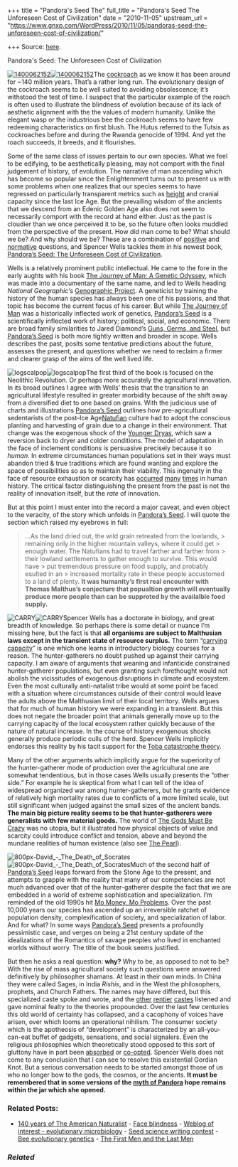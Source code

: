 +++
title = "Pandora's Seed The"
full_title = "Pandora's Seed The Unforeseen Cost of Civilization"
date = "2010-11-05"
upstream_url = "https://www.gnxp.com/WordPress/2010/11/05/pandoras-seed-the-unforeseen-cost-of-civilization/"

+++
Source: [here](https://www.gnxp.com/WordPress/2010/11/05/pandoras-seed-the-unforeseen-cost-of-civilization/).

Pandora's Seed: The Unforeseen Cost of Civilization

[![1400062152](https://i0.wp.com/blogs.discovermagazine.com/gnxp/files/2010/11/1400062152.jpg?resize=200%2C305)![1400062152](https://i0.wp.com/blogs.discovermagazine.com/gnxp/files/2010/11/1400062152.jpg?resize=200%2C305)](https://www.amazon.com/exec/obidos/ASIN/1400062152/geneexpressio-20)The [cockroach](https://en.wikipedia.org/wiki/Cockroach#Evolutionary_history_and_relationships) as we know it has been around for \~140 million years. That’s a rather long run. The evolutionary design of the cockroach seems to be well suited to avoiding obsolescence; it’s withstood the test of time. I suspect that the particular example of the roach is often used to illustrate the blindness of evolution because of its lack of aesthetic alignment with the the values of modern humanity. Unlike the elegant wasp or the industrious bee the cockroach seems to have few redeeming characteristics on first blush. The Hutus referred to the Tutsis as cockroaches before and during the Rwanda genocide of 1994. And yet the roach succeeds, it breeds, and it flourishes.

Some of the same class of issues pertain to our own species. What we feel to be edifying, to be aesthetically pleasing, may not comport with the final judgement of history, of evolution. The narrative of man ascending which has become so popular since the Enlightenment turns out to present us with some problems when one realizes that our species seems to have regressed on particularly transparent metrics such as [height](http://blogs.discovermagazine.com/gnxp/2006/09/tall-to-short-to-tall-again/) and cranial capacity since the last Ice Age. But the prevailing wisdom of the ancients that we descend from an Edenic Golden Age also does not seem to necessarily comport with the record at hand either. Just as the past is cloudier than we once perceived it to be, so the future often looks muddled from the perspective of the present. How did man come to be? What should we be? And why should we be? These are a combination of [positive](https://en.wikipedia.org/wiki/Positive_science) and [normative](https://en.wikipedia.org/wiki/Normative#Social_sciences_and_economics) questions, and Spencer Wells tackles them in his newest book, [Pandora’s Seed: The Unforeseen Cost of Civilization](https://www.amazon.com/exec/obidos/ASIN/1400062152/geneexpressio-20).

Wells is a relatively prominent public intellectual. He came to the fore in the early aughts with his book [The Journey of Man: A Genetic Odyssey](https://www.amazon.com/exec/obidos/ASIN/0812971469/geneexpressio-20), which was made into a documentary of the same name, and led to Wells heading *National Geographic*‘s [Genographic Project](http://www.nationalgeographic.com/field/explorers/spencer-wells/). A geneticist by training the history of the human species has always been one of his passions, and that topic has become the current focus of his career. But while [The Journey of Man](https://www.amazon.com/exec/obidos/ASIN/0812971469/geneexpressio-20) was a historically inflected work of genetics, [Pandora’s Seed](https://www.amazon.com/exec/obidos/ASIN/1400062152/geneexpressio-20) is a scientifically inflected work of history; political, social, and economic. There are broad family similarities to Jared Diamond’s [Guns, Germs, and Steel](https://www.amazon.com/exec/obidos/ASIN/0393317552/geneexpressio-20), but [Pandora’s Seed](https://www.amazon.com/exec/obidos/ASIN/1400062152/geneexpressio-20) is both more tightly written and broader in scope. Wells describes the past, posits some tentative predictions about the future, assesses the present, and questions whether we need to reclaim a firmer and clearer grasp of the aims of the well lived life.

![logscalpop](https://i0.wp.com/blogs.discovermagazine.com/gnxp/files/2010/11/logscalpop.png?resize=350%2C338)![logscalpop](https://i0.wp.com/blogs.discovermagazine.com/gnxp/files/2010/11/logscalpop.png?resize=350%2C338)The first third of the book is focused on the Neolithic Revolution. Or perhaps more accurately the agricultural innovation. In its broad outlines I agree with Wells’ thesis that the transition to an agricultural lifestyle resulted in greater morbidity because of the shift away from a diversified diet to one based on grains. With the judicious use of charts and illustrations [Pandora’s Seed](https://www.amazon.com/exec/obidos/ASIN/1400062152/geneexpressio-20) outlines how pre-agricultural sedentarists of the post-Ice Age[Natufian](https://en.wikipedia.org/wiki/Natufian_culture) culture had to adopt the conscious planting and harvesting of grain due to a change in their environment. That change was the exogenous shock of the [Younger Dryas](https://en.wikipedia.org/wiki/Younger_Dryas), which saw a reversion back to dryer and colder conditions. The model of adaptation in the face of inclement conditions is persuasive precisely because it so *human*. In extreme circumstances human populations set in their ways must abandon tried & true traditions which are found wanting and explore the space of possibilities so as to maintain their viability. This ingenuity in the face of resource exhaustion or scarcity has [occurred](https://en.wikipedia.org/wiki/History_of_coal_mining#Pre_1900) [many](https://en.wikipedia.org/wiki/Haber_process) [times](https://en.wikipedia.org/wiki/Kerosene#Fuel_uses) in human history. The critical factor distinguishing the present from the past is not the reality of innovation itself, but the *rate* of innovation.

But at this point I must enter into the record a major caveat, and even object to the veracity, of the story which unfolds in [Pandora’s Seed](https://www.amazon.com/exec/obidos/ASIN/1400062152/geneexpressio-20). I will quote the section which raised my eyebrows in full:

> …As the land dried out, the wild grain retreated from the lowlands, > remaining only in the higher mountain valleys, where it could get > enough water. The Natufians had to travel farther and farther from > their lowland settlements to gather enough to survive. This would have > put tremendous pressure on food supply, and probably esulted in an > increased mortality rate in these people accustomed to a land of plenty. **It was humanity’s first real encounter with Thomas Malthus’s conjecture that popualtion growth will eventually produce more people than can be supproted by the availalble food supply.**

![CARRY](https://i0.wp.com/blogs.discovermagazine.com/gnxp/files/2010/11/CARRY.png?resize=250%2C189)![CARRY](https://i0.wp.com/blogs.discovermagazine.com/gnxp/files/2010/11/CARRY.png?resize=250%2C189)Spencer Wells has a doctorate in biology, and great breadth of knowledge. So perhaps there is some detail or nuance I’m missing here, but the fact is that **all organisms are subject to Malthusian laws except in the transient state of resource surplus.** The term “[carrying capacity](https://en.wikipedia.org/wiki/Carrying_capacity)” is one which one learns in introductory biology courses for a reason. The hunter-gatherers no doubt pushed up against their carrying capacity. I am aware of arguments that weaning and infanticide constrained hunter-gatherer populations, but even granting such forethought would not abolish the vicissitudes of exogenous disruptions in climate and ecosystem. Even the most culturally anti-natalist tribe would at some point be faced with a situation where circumstances outside of their control would leave the adults above the Malthusian limit of their local territory. Wells argues that for much of human history we were expanding in a transient. But this does not negate the broader point that animals generally move up to the carrying capacity of the local ecosystem rather quickly because of the nature of natural increase. In the course of history exogenous shocks generally produce periodic culls of the herd. Spencer Wells implicitly endorses this reality by his tacit support for the [Toba catastrophe theory](https://en.wikipedia.org/wiki/Toba_catastrophe).

Many of the other arguments which implicitly argue for the superiority of the hunter-gatherer mode of production over the agricultural one are somewhat tendentious, but in those cases Wells usually presents the “other side.” For example he is skeptical from what I can tell of the idea of widespread organized war among hunter-gatherers, but he grants evidence of relatively high mortality rates due to conflicts of a more limited scale, but still significant when judged against the small sizes of the ancient bands. **The main big picture reality seems to be that hunter-gatherers were generalists with few material goods.** The world of [The Gods Must Be Crazy](https://en.wikipedia.org/wiki/The_Gods_Must_Be_Crazy) was no utopia, but it illustrated how physical objects of value and scarcity could introduce conflict and tension, above and beyond the mundane realities of human existence (also see [The Pearl](https://en.wikipedia.org/wiki/The_Pearl_(novel))).

![800px-David\_-\_The_Death_of_Socrates](https://i0.wp.com/blogs.discovermagazine.com/gnxp/files/2010/11/800px-David_-_The_Death_of_Socrates.jpg?resize=350%2C215)![800px-David\_-\_The_Death_of_Socrates](https://i0.wp.com/blogs.discovermagazine.com/gnxp/files/2010/11/800px-David_-_The_Death_of_Socrates.jpg?resize=350%2C215)Much of the second half of [Pandora’s Seed](https://www.amazon.com/exec/obidos/ASIN/1400062152/geneexpressio-20) leaps forward from the Stone Age to the present, and attempts to grapple with the reality that many of our competencies are not much advanced over that of the hunter-gatherer despite the fact that we are embedded in a world of extreme sophistication and specialization. I’m reminded of the old 1990s hit [Mo Money, Mo Problems](https://www.youtube.com/watch?v=twkh0YiInPM&feature=related). Over the past 10,000 years our species has ascended up an irreversible ratchet of population density, complexification of society, and specialization of labor. And for what? In some ways [Pandora’s Seed](https://www.amazon.com/exec/obidos/ASIN/1400062152/geneexpressio-20) presents a profoundly pessimistic case, and verges on being a 21st century update of the idealizations of the Romantics of savage peoples who lived in enchanted worlds without worry. The title of the book seems justified.

But then he asks a real question: **why?** Why to be, as opposed to not to be? With the rise of mass agricultural society such questions were answered definitively by philosopher shamans. At least in their own minds. In China they were called Sages, in India *Rishis*, and in the West the philosophers, prophets, and Church Fathers. The names may have differed, but this specialized caste spoke and wrote, and the [other](https://en.wikipedia.org/wiki/Chandragupta_Maurya) [rentier](https://en.wikipedia.org/wiki/Han_Wudi) [castes](https://en.wikipedia.org/wiki/Constantine_the_Great) listened and gave nominal fealty to the theories propounded. Over the last few centuries this old world of certainty has collapsed, and a cacophony of voices have arisen, over which looms an operational nihilism. The consumer society which is the apotheosis of “development” is characterized by an all-you-can-eat buffet of gadgets, sensations, and social signalers. Even the religious philosophies which theoretically stood opposed to this sort of gluttony have in part been [absorbed](https://en.wikipedia.org/wiki/Prosperity_theology) or [co-opted](https://en.wikipedia.org/wiki/The_Secret_(book)). Spencer Wells does not come to any conclusion that I can see to resolve this existential Gordian Knot. But a serious conversation needs to be started amongst those of us who no longer bow to the gods, the cosmos, or the ancients. **It must be remembered that in some versions of the [myth of Pandora](https://en.wikipedia.org/wiki/Pandora) hope remains within the jar which she opened.**

### Related Posts:

- [140 years of The American
  Naturalist](https://www.gnxp.com/WordPress/2007/05/09/140-years-of-the-american-naturalist/) - [Face
  blindness](https://www.gnxp.com/WordPress/2006/10/26/face-blindness/) - [Weblog of interest - evolutionary
  microbiology](https://www.gnxp.com/WordPress/2006/06/05/weblog-of-interest-evolutionary-microbiology/) - [Seed science writing
  contest](https://www.gnxp.com/WordPress/2006/04/04/seed-science-writing-contest/) - [Bee evolutionary
  genetics](https://www.gnxp.com/WordPress/2008/02/26/bee-evolutionary-genetics/) - [The First Men and the Last
  Men](https://www.gnxp.com/WordPress/2012/09/24/the-first-men-and-the-last-men/)

### *Related*

[](https://www.addtoany.com/add_to/facebook?linkurl=https%3A%2F%2Fwww.gnxp.com%2FWordPress%2F2010%2F11%2F05%2Fpandoras-seed-the-unforeseen-cost-of-civilization%2F&linkname=Pandora%27s%20Seed%3A%20The%20Unforeseen%20Cost%20of%20Civilization "Facebook")[](https://www.addtoany.com/add_to/twitter?linkurl=https%3A%2F%2Fwww.gnxp.com%2FWordPress%2F2010%2F11%2F05%2Fpandoras-seed-the-unforeseen-cost-of-civilization%2F&linkname=Pandora%27s%20Seed%3A%20The%20Unforeseen%20Cost%20of%20Civilization "Twitter")[](https://www.addtoany.com/add_to/email?linkurl=https%3A%2F%2Fwww.gnxp.com%2FWordPress%2F2010%2F11%2F05%2Fpandoras-seed-the-unforeseen-cost-of-civilization%2F&linkname=Pandora%27s%20Seed%3A%20The%20Unforeseen%20Cost%20of%20Civilization "Email")[](https://www.addtoany.com/share)
